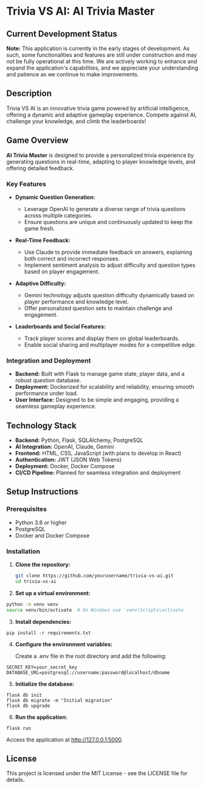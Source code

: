 # Trivia VS AI: AI Trivia Master

## Current Development Status

**Note:** This application is currently in the early stages of development. As such, some functionalities and features are still under construction and may not be fully operational at this time. We are actively working to enhance and expand the application's capabilities, and we appreciate your understanding and patience as we continue to make improvements.

## Description

Trivia VS AI is an innovative trivia game powered by artificial intelligence, offering a dynamic and adaptive gameplay experience. Compete against AI, challenge your knowledge, and climb the leaderboards!

## Game Overview

**AI Trivia Master** is designed to provide a personalized trivia experience by generating questions in real-time, adapting to player knowledge levels, and offering detailed feedback.

### Key Features

- **Dynamic Question Generation:**
  - Leverage OpenAI to generate a diverse range of trivia questions across multiple categories.
  - Ensure questions are unique and continuously updated to keep the game fresh.

- **Real-Time Feedback:**
  - Use Claude to provide immediate feedback on answers, explaining both correct and incorrect responses.
  - Implement sentiment analysis to adjust difficulty and question types based on player engagement.

- **Adaptive Difficulty:**
  - Gemini technology adjusts question difficulty dynamically based on player performance and knowledge level.
  - Offer personalized question sets to maintain challenge and engagement.

- **Leaderboards and Social Features:**
  - Track player scores and display them on global leaderboards.
  - Enable social sharing and multiplayer modes for a competitive edge.

### Integration and Deployment

- **Backend:** Built with Flask to manage game state, player data, and a robust question database.
- **Deployment:** Dockerized for scalability and reliability, ensuring smooth performance under load.
- **User Interface:** Designed to be simple and engaging, providing a seamless gameplay experience.

## Technology Stack

- **Backend:** Python, Flask, SQLAlchemy, PostgreSQL
- **AI Integration:** OpenAI, Claude, Gemini
- **Frontend:** HTML, CSS, JavaScript (with plans to develop in React)
- **Authentication:** JWT (JSON Web Tokens)
- **Deployment:** Docker, Docker Compose
- **CI/CD Pipeline:** Planned for seamless integration and deployment

## Setup Instructions

### Prerequisites

- Python 3.8 or higher
- PostgreSQL
- Docker and Docker Compose

### Installation

1. **Clone the repository:**

   ```bash
   git clone https://github.com/yourusername/trivia-vs-ai.git
   cd trivia-vs-ai

2. **Set up a virtual environment:**
```bash
python -m venv venv
source venv/bin/activate  # On Windows use `venv\Scripts\activate`
```

3. **Install dependencies:**
```
pip install -r requirements.txt

```

4. **Configure the environment variables:**

   Create a .env file in the root directory and add the following:
```
SECRET_KEY=your_secret_key
DATABASE_URL=postgresql://username:password@localhost/dbname
```

5. **Initialize the database:**
```
flask db init
flask db migrate -m "Initial migration"
flask db upgrade
```

6. **Run the application:**
```
flask run
```

   Access the application at http://127.0.0.1:5000.

## License

This project is licensed under the MIT License - see the LICENSE file for details.
